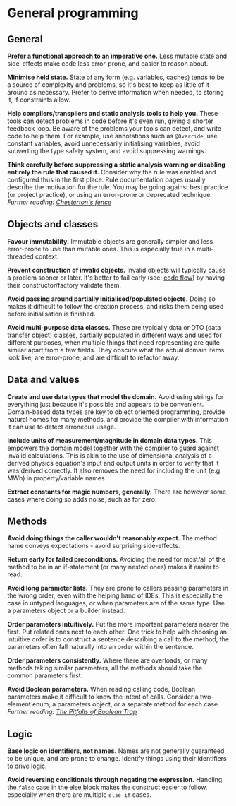 # General programming


## General

**Prefer a functional approach to an imperative one.** Less mutable state and side-effects make code less error-prone, and easier to reason about.

**Minimise held state.** State of any form (e.g. variables, caches) tends to be a source of complexity and problems, so it's best to keep as little of it around as necessary. Prefer to derive information when needed, to storing it, if constraints allow.

**Help compilers/transpilers and static analysis tools to help you.** These tools can detect problems in code before it's even run, giving a shorter feedback loop. Be aware of the problems your tools can detect, and write code to help them. For example, use annotations such as `@Override`, use constant variables, avoid unnecessarily initialising variables, avoid subverting the type safety system, and avoid suppressing warnings.

**Think carefully before suppressing a static analysis warning or disabling entirely the rule that caused it.** Consider why the rule was enabled and configured thus in the first place. Rule documentation pages usually describe the motivation for the rule. You may be going against best practice (or project practice), or using an error-prone or deprecated technique. *Further reading: [Chesterton's fence](https://en.wikipedia.org/wiki/Wikipedia:Chesterton%27s_fence)*


## Objects and classes

**Favour immutability.** Immutable objects are generally simpler and less error-prone to use than mutable ones. This is especially true in a multi-threaded context.

**Prevent construction of invalid objects.** Invalid objects will typically cause a problem sooner or later. It's better to fail early (see: [code flow](code-flow.md)) by having their constructor/factory validate them.

**Avoid passing around partially initialised/populated objects.** Doing so makes it difficult to follow the creation process, and risks them being used before initialisation is finished.

**Avoid multi-purpose data classes.** These are typically data or DTO (data transfer object) classes, partially populated in different ways and used for different purposes, when multiple things that need representing are quite similar apart from a few fields. They obscure what the actual domain items look like, are error-prone, and are difficult to refactor away.


## Data and values

**Create and use data types that model the domain.** Avoid using strings for everything just because it's possible and appears to be convenient. Domain-based data types are key to object oriented programming, provide natural homes for many methods, and provide the compiler with information it can use to detect erroneous usage.

**Include units of measurement/magnitude in domain data types.** This empowers the domain model together with the compiler to guard against invalid calculations. This is akin to the use of dimensional analysis of a derived physics equation's input and output units in order to verify that it was derived correctly. It also removes the need for including the unit (e.g. MWh) in property/variable names.

**Extract constants for magic numbers, generally.** There are however some cases where doing so adds noise, such as for zero.


## Methods

**Avoid doing things the caller wouldn't reasonably expect.** The method name conveys expectations - avoid surprising side-effects.

**Return early for failed preconditions.** Avoiding the need for most/all of the method to be in an if-statement (or many nested ones) makes it easier to read.

**Avoid long parameter lists.** They are prone to callers passing parameters in the wrong order, even with the helping hand of IDEs. This is especially the case in untyped languages, or when parameters are of the same type. Use a parameters object or a builder instead.

**Order parameters intuitively.** Put the more important parameters nearer the first. Put related ones next to each other. One trick to help with choosing an intuitive order is to construct a sentence describing a call to the method; the parameters often fall naturally into an order within the sentence.

**Order parameters consistently.** Where there are overloads, or many methods taking similar parameters, all the methods should take the common parameters first.

**Avoid Boolean parameters.** When reading calling code, Boolean parameters make it difficult to know the intent of calls. Consider a two-element enum, a parameters object, or a separate method for each case. *Further reading: [The Pitfalls of Boolean Trap](https://ariya.io/2011/08/hall-of-api-shame-boolean-trap)*


## Logic

**Base logic on identifiers, not names.** Names are not generally guaranteed to be unique, and are prone to change. Identify things using their identifiers to drive logic.

**Avoid reversing conditionals through negating the expression.** Handling the `false` case in the else block makes the construct easier to follow, especially when there are multiple `else if` cases.
